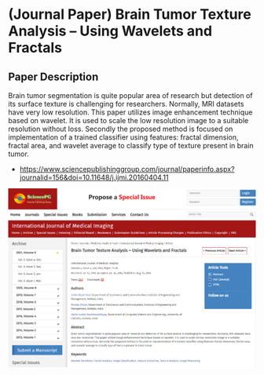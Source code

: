 # (Journal Paper) Brain Tumor Texture Analysis – Using Wavelets and Fractals

## Paper Description

Brain tumor segmentation is quite popular area of research but detection of its surface texture is challenging for researchers. Normally, MRI datasets have very low resolution. This paper utilizes image enhancement technique based on wavelet. It is used to scale the low resolution image to a suitable resolution without loss. Secondly the proposed method is focused on implementation of a trained classifier using features: fractal dimension, fractal area, and wavelet average to classify type of texture present in brain tumor.

- https://www.sciencepublishinggroup.com/journal/paperinfo.aspx?journalid=156&doi=10.11648/j.ijmi.20160404.11

<img src="../images/Paper.png" style="float: left; margin-right: 10px;"/>